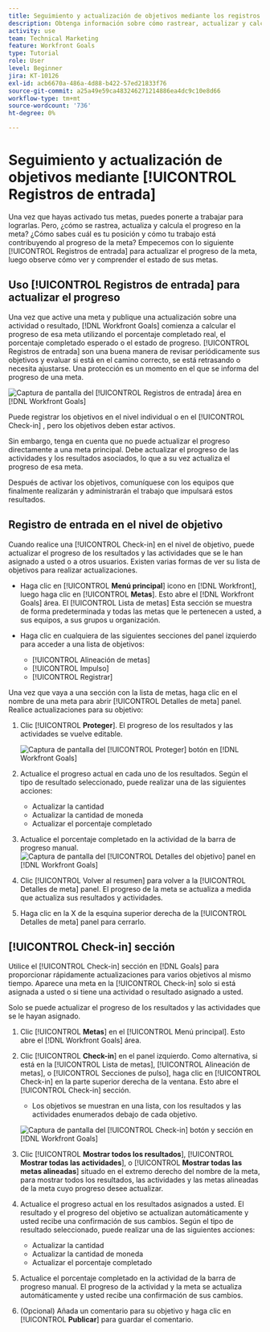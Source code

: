 ```yaml
---
title: Seguimiento y actualización de objetivos mediante los registros
description: Obtenga información sobre cómo rastrear, actualizar y calcular el progreso en los objetivos en [!DNL Workfront Goals].
activity: use
team: Technical Marketing
feature: Workfront Goals
type: Tutorial
role: User
level: Beginner
jira: KT-10126
exl-id: acb6670a-486a-4d88-b422-57ed21833f76
source-git-commit: a25a49e59ca483246271214886ea4dc9c10e8d66
workflow-type: tm+mt
source-wordcount: '736'
ht-degree: 0%

---
```


# Seguimiento y actualización de objetivos mediante [!UICONTROL Registros de entrada]

Una vez que hayas activado tus metas, puedes ponerte a trabajar para lograrlas. Pero, ¿cómo se rastrea, actualiza y calcula el progreso en la meta? ¿Cómo sabes cuál es tu posición y cómo tu trabajo está contribuyendo al progreso de la meta? Empecemos con lo siguiente [!UICONTROL Registros de entrada] para actualizar el progreso de la meta, luego observe cómo ver y comprender el estado de sus metas.

## Uso [!UICONTROL Registros de entrada] para actualizar el progreso

Una vez que active una meta y publique una actualización sobre una actividad o resultado, [!DNL Workfront Goals] comienza a calcular el progreso de esa meta utilizando el porcentaje completado real, el porcentaje completado esperado o el estado de progreso. [!UICONTROL Registros de entrada] son una buena manera de revisar periódicamente sus objetivos y evaluar si está en el camino correcto, se está retrasando o necesita ajustarse. Una protección es un momento en el que se informa del progreso de una meta.

![Captura de pantalla del [!UICONTROL Registros de entrada] área en [!DNL Workfront Goals]](assets/09-workfront-goals-check-ins.png)

Puede registrar los objetivos en el nivel individual o en el [!UICONTROL Check-in] , pero los objetivos deben estar activos.

Sin embargo, tenga en cuenta que no puede actualizar el progreso directamente a una meta principal. Debe actualizar el progreso de las actividades y los resultados asociados, lo que a su vez actualiza el progreso de esa meta.

Después de activar los objetivos, comuníquese con los equipos que finalmente realizarán y administrarán el trabajo que impulsará estos resultados.

## Registro de entrada en el nivel de objetivo

Cuando realice una [!UICONTROL Check-in] en el nivel de objetivo, puede actualizar el progreso de los resultados y las actividades que se le han asignado a usted o a otros usuarios. Existen varias formas de ver su lista de objetivos para realizar actualizaciones.

* Haga clic en [!UICONTROL **Menú principal**] icono en [!DNL Workfront], luego haga clic en [!UICONTROL **Metas**]. Esto abre el [!DNL Workfront Goals] área. El [!UICONTROL Lista de metas] Esta sección se muestra de forma predeterminada y todas las metas que le pertenecen a usted, a sus equipos, a sus grupos u organización.
* Haga clic en cualquiera de las siguientes secciones del panel izquierdo para acceder a una lista de objetivos:

   * [!UICONTROL Alineación de metas]
   * [!UICONTROL Impulso]
   * [!UICONTROL Registrar]

Una vez que vaya a una sección con la lista de metas, haga clic en el nombre de una meta para abrir [!UICONTROL Detalles de meta] panel. Realice actualizaciones para su objetivo:

1. Clic [!UICONTROL **Proteger**]. El progreso de los resultados y las actividades se vuelve editable.

   ![Captura de pantalla del [!UICONTROL Proteger] botón en [!DNL Workfront Goals]](assets/10-workfront-goals-check-in-goal-level.png)

1. Actualice el progreso actual en cada uno de los resultados. Según el tipo de resultado seleccionado, puede realizar una de las siguientes acciones:

   * Actualizar la cantidad
   * Actualizar la cantidad de moneda
   * Actualizar el porcentaje completado

1. Actualice el porcentaje completado en la actividad de la barra de progreso manual.
   ![Captura de pantalla del [!UICONTROL Detalles del objetivo] panel en [!DNL Workfront Goals]](assets/11-workfront-goals-goal-level-update-result-and-activity.png)

1. Clic [!UICONTROL Volver al resumen] para volver a la [!UICONTROL Detalles de meta] panel. El progreso de la meta se actualiza a medida que actualiza sus resultados y actividades.

1. Haga clic en la X de la esquina superior derecha de la [!UICONTROL Detalles de meta] panel para cerrarlo.

## [!UICONTROL Check-in] sección

Utilice el [!UICONTROL Check-in] sección en [!DNL Goals] para proporcionar rápidamente actualizaciones para varios objetivos al mismo tiempo. Aparece una meta en la [!UICONTROL Check-in] solo si está asignada a usted o si tiene una actividad o resultado asignado a usted.

Solo se puede actualizar el progreso de los resultados y las actividades que se le hayan asignado.

1. Clic [!UICONTROL **Metas**] en el [!UICONTROL Menú principal]. Esto abre el [!DNL Workfront Goals] área.

1. Clic [!UICONTROL **Check-in**] en el panel izquierdo. Como alternativa, si está en la [!UICONTROL Lista de metas], [!UICONTROL Alineación de metas], o [!UICONTROL Secciones de pulso], haga clic en [!UICONTROL Check-in] en la parte superior derecha de la ventana. Esto abre el [!UICONTROL Check-in] sección.
   * Los objetivos se muestran en una lista, con los resultados y las actividades enumerados debajo de cada objetivo.

   ![Captura de pantalla del [!UICONTROL Check-in] botón y sección en [!DNL Workfront Goals]](assets/12-workfront-goals-check-in-section-merged.jpeg)

1. Clic [!UICONTROL **Mostrar todos los resultados**], [!UICONTROL **Mostrar todas las actividades**], o [!UICONTROL **Mostrar todas las metas alineadas**] situado en el extremo derecho del nombre de la meta, para mostrar todos los resultados, las actividades y las metas alineadas de la meta cuyo progreso desee actualizar.

1. Actualice el progreso actual en los resultados asignados a usted. El resultado y el progreso del objetivo se actualizan automáticamente y usted recibe una confirmación de sus cambios. Según el tipo de resultado seleccionado, puede realizar una de las siguientes acciones:

   * Actualizar la cantidad
   * Actualizar la cantidad de moneda
   * Actualizar el porcentaje completado

1. Actualice el porcentaje completado en la actividad de la barra de progreso manual. El progreso de la actividad y la meta se actualiza automáticamente y usted recibe una confirmación de sus cambios.

1. (Opcional) Añada un comentario para su objetivo y haga clic en [!UICONTROL **Publicar**] para guardar el comentario.
